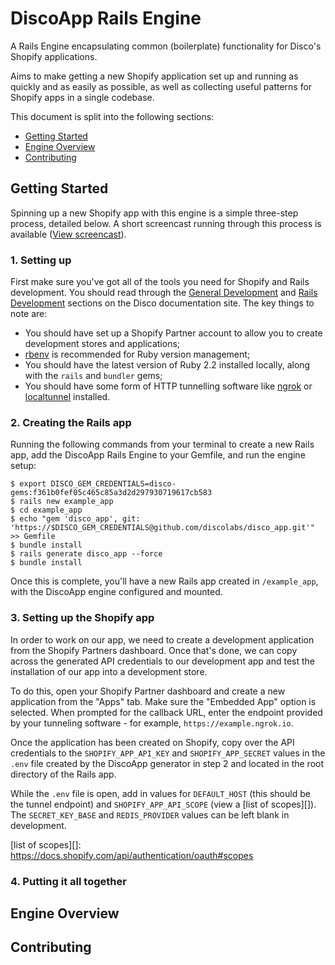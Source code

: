 # DiscoApp Rails Engine
A Rails Engine encapsulating common (boilerplate) functionality for Disco's
Shopify applications.

Aims to make getting a new Shopify application set up and running as quickly
and as easily as possible, as well as collecting useful patterns for Shopify
apps in a single codebase.

This document is split into the following sections:

- [Getting Started](#getting-started)
- [Engine Overview](#engine-overview)
- [Contributing](#contributing)


## Getting Started
Spinning up a new Shopify app with this engine is a simple three-step process,
detailed below. A short screencast running through this process is available
([View screencast][]).

[View screencast]: #

### 1. Setting up
First make sure you've got all of the tools you need for Shopify and Rails
development. You should read through the [General Development][] and
[Rails Development][] sections on the Disco documentation site. The key things
to note are:

- You should have set up a Shopify Partner account to allow you to create
  development stores and applications;
- [rbenv][] is recommended for Ruby version management;
- You should have the latest version of Ruby 2.2 installed locally, along with
  the `rails` and `bundler` gems;
- You should have some form of HTTP tunnelling software like [ngrok][] or
  [localtunnel][] installed.

[General Development]: https://github.com/discolabs/docs/blob/master/sections/development.md#general-development
[Rails Development]: https://github.com/discolabs/docs/blob/master/sections/development.md#rails-development
[rbenv]: https://github.com/sstephenson/rbenv
[ngrok]: https://ngrok.com
[localtunnel]: http://localtunnel.me

### 2. Creating the Rails app
Running the following commands from your terminal to create a new Rails app,
add the DiscoApp Rails Engine to your Gemfile, and run the engine setup:

```
$ export DISCO_GEM_CREDENTIALS=disco-gems:f361b0fef05c465c85a3d2d297930719617cb583
$ rails new example_app
$ cd example_app
$ echo "gem 'disco_app', git: 'https://$DISCO_GEM_CREDENTIALS@github.com/discolabs/disco_app.git'" >> Gemfile
$ bundle install
$ rails generate disco_app --force
$ bundle install
```

Once this is complete, you'll have a new Rails app created in `/example_app`,
with the DiscoApp engine configured and mounted.

### 3. Setting up the Shopify app
In order to work on our app, we need to create a development application from
the Shopify Partners dashboard. Once that's done, we can copy across the
generated API credentials to our development app and test the installation of
our app into a development store.

To do this, open your Shopify Partner dashboard and create a new application
from the "Apps" tab. Make sure the "Embedded App" option is selected. When
prompted for the callback URL, enter the endpoint provided by your tunneling
software - for example, `https://example.ngrok.io`.

Once the application has been created on Shopify, copy over the API credentials
to the `SHOPIFY_APP_API_KEY` and `SHOPIFY_APP_SECRET` values in the `.env` file
created by the DiscoApp generator in step 2 and located in the root directory
of the Rails app.

While the `.env` file is open, add in values for `DEFAULT_HOST` (this should be
the tunnel endpoint) and `SHOPIFY_APP_API_SCOPE` (view a [list of scopes][]).
The `SECRET_KEY_BASE` and `REDIS_PROVIDER` values can be left blank in
development.

[list of scopes][]: https://docs.shopify.com/api/authentication/oauth#scopes

### 4. Putting it all together


## Engine Overview


## Contributing